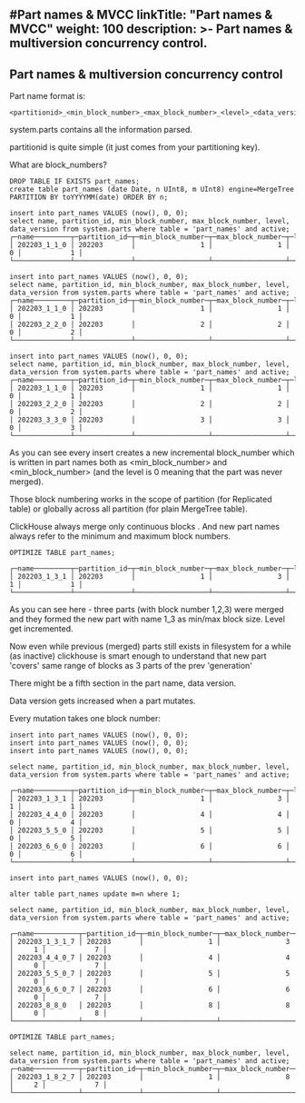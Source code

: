 #Part names & MVCC
linkTitle: "Part names & MVCC"
weight: 100
description: >-
     Part names & multiversion concurrency control.
---

## Part names & multiversion concurrency control

Part name format is:
```
<partitionid>_<min_block_number>_<max_block_number>_<level>_<data_version>
```

system.parts contains all the information parsed.

partitionid is quite simple (it just comes from your partitioning key).

What are block_numbers?

```
DROP TABLE IF EXISTS part_names;
create table part_names (date Date, n UInt8, m UInt8) engine=MergeTree PARTITION BY toYYYYMM(date) ORDER BY n;

insert into part_names VALUES (now(), 0, 0);
select name, partition_id, min_block_number, max_block_number, level, data_version from system.parts where table = 'part_names' and active;
┌─name─────────┬─partition_id─┬─min_block_number─┬─max_block_number─┬─level─┬─data_version─┐
│ 202203_1_1_0 │ 202203       │                1 │                1 │     0 │            1 │
└──────────────┴──────────────┴──────────────────┴──────────────────┴───────┴──────────────┘

insert into part_names VALUES (now(), 0, 0);
select name, partition_id, min_block_number, max_block_number, level, data_version from system.parts where table = 'part_names' and active;
┌─name─────────┬─partition_id─┬─min_block_number─┬─max_block_number─┬─level─┬─data_version─┐
│ 202203_1_1_0 │ 202203       │                1 │                1 │     0 │            1 │
│ 202203_2_2_0 │ 202203       │                2 │                2 │     0 │            2 │
└──────────────┴──────────────┴──────────────────┴──────────────────┴───────┴──────────────┘

insert into part_names VALUES (now(), 0, 0);
select name, partition_id, min_block_number, max_block_number, level, data_version from system.parts where table = 'part_names' and active;
┌─name─────────┬─partition_id─┬─min_block_number─┬─max_block_number─┬─level─┬─data_version─┐
│ 202203_1_1_0 │ 202203       │                1 │                1 │     0 │            1 │
│ 202203_2_2_0 │ 202203       │                2 │                2 │     0 │            2 │
│ 202203_3_3_0 │ 202203       │                3 │                3 │     0 │            3 │
└──────────────┴──────────────┴──────────────────┴──────────────────┴───────┴──────────────┘
```

As you can see every insert creates a new incremental block_number which is written in part names both as <min_block_number> and <min_block_number>
(and the level is 0 meaning that the part was never merged).

Those block numbering works in the scope of partition (for Replicated table) or globally across all partition (for plain MergeTree table).

ClickHouse always merge only continuous blocks . And new part names always refer to the minimum and maximum block numbers.

```
OPTIMIZE TABLE part_names;

┌─name─────────┬─partition_id─┬─min_block_number─┬─max_block_number─┬─level─┬─data_version─┐
│ 202203_1_3_1 │ 202203       │                1 │                3 │     1 │            1 │
└──────────────┴──────────────┴──────────────────┴──────────────────┴───────┴──────────────┘
```

As you can see here - three parts (with block number 1,2,3) were merged and they formed the new part with name 1_3 as min/max block size.
Level get incremented.

Now even while previous (merged) parts still exists in filesystem for a while (as inactive) clickhouse is smart enough to understand
that new part 'covers' same range of blocks as 3 parts of the prev 'generation'

There might be a fifth section in the part name, data version.

Data version gets increased when a part mutates.

Every mutation takes one block number:

```
insert into part_names VALUES (now(), 0, 0);
insert into part_names VALUES (now(), 0, 0);
insert into part_names VALUES (now(), 0, 0);

select name, partition_id, min_block_number, max_block_number, level, data_version from system.parts where table = 'part_names' and active;

┌─name─────────┬─partition_id─┬─min_block_number─┬─max_block_number─┬─level─┬─data_version─┐
│ 202203_1_3_1 │ 202203       │                1 │                3 │     1 │            1 │
│ 202203_4_4_0 │ 202203       │                4 │                4 │     0 │            4 │
│ 202203_5_5_0 │ 202203       │                5 │                5 │     0 │            5 │
│ 202203_6_6_0 │ 202203       │                6 │                6 │     0 │            6 │
└──────────────┴──────────────┴──────────────────┴──────────────────┴───────┴──────────────┘

insert into part_names VALUES (now(), 0, 0);

alter table part_names update m=n where 1;

select name, partition_id, min_block_number, max_block_number, level, data_version from system.parts where table = 'part_names' and active;

┌─name───────────┬─partition_id─┬─min_block_number─┬─max_block_number─┬─level─┬─data_version─┐
│ 202203_1_3_1_7 │ 202203       │                1 │                3 │     1 │            7 │
│ 202203_4_4_0_7 │ 202203       │                4 │                4 │     0 │            7 │
│ 202203_5_5_0_7 │ 202203       │                5 │                5 │     0 │            7 │
│ 202203_6_6_0_7 │ 202203       │                6 │                6 │     0 │            7 │
│ 202203_8_8_0   │ 202203       │                8 │                8 │     0 │            8 │
└────────────────┴──────────────┴──────────────────┴──────────────────┴───────┴──────────────┘

OPTIMIZE TABLE part_names;

select name, partition_id, min_block_number, max_block_number, level, data_version from system.parts where table = 'part_names' and active;
┌─name───────────┬─partition_id─┬─min_block_number─┬─max_block_number─┬─level─┬─data_version─┐
│ 202203_1_8_2_7 │ 202203       │                1 │                8 │     2 │            7 │
└────────────────┴──────────────┴──────────────────┴──────────────────┴───────┴──────────────┘
```
